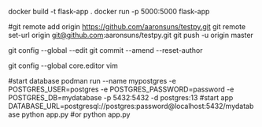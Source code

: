 docker build -t flask-app .
docker run -p 5000:5000 flask-app

#git remote add origin https://github.com/aaronsuns/testpy.git
git remote set-url origin git@github.com:aaronsuns/testpy.git
git push -u origin master

git config --global --edit
git commit --amend --reset-author

git config --global core.editor vim


#start database
podman run --name mypostgres -e POSTGRES_USER=postgres -e POSTGRES_PASSWORD=password -e POSTGRES_DB=mydatabase -p 5432:5432 -d postgres:13
#start app
DATABASE_URL=postgresql://postgres:password@localhost:5432/mydatabase python app.py
#or
python app.py